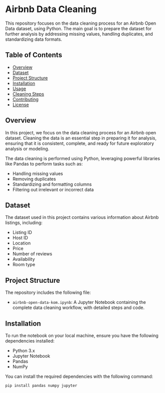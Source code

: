 # Airbnb Data Cleaning

This repository focuses on the data cleaning process for an Airbnb Open Data dataset, using Python. The main goal is to prepare the dataset for further analysis by addressing missing values, handling duplicates, and standardizing data formats.

## Table of Contents

- [Overview](#overview)
- [Dataset](#dataset)
- [Project Structure](#project-structure)
- [Installation](#installation)
- [Usage](#usage)
- [Cleaning Steps](#cleaning-steps)
- [Contributing](#contributing)
- [License](#license)

## Overview

In this project, we focus on the data cleaning process for an Airbnb open dataset. Cleaning the data is an essential step in preparing it for analysis, ensuring that it is consistent, complete, and ready for future exploratory analysis or modeling.

The data cleaning is performed using Python, leveraging powerful libraries like Pandas to perform tasks such as:

- Handling missing values
- Removing duplicates
- Standardizing and formatting columns
- Filtering out irrelevant or incorrect data

## Dataset

The dataset used in this project contains various information about Airbnb listings, including:

- Listing ID
- Host ID
- Location
- Price
- Number of reviews
- Availability
- Room type

## Project Structure

The repository includes the following file:

- `airbnb-open-data-kom.ipynb`: A Jupyter Notebook containing the complete data cleaning workflow, with detailed steps and code.

## Installation

To run the notebook on your local machine, ensure you have the following dependencies installed:

- Python 3.x
- Jupyter Notebook
- Pandas
- NumPy

You can install the required dependencies with the following command:

```bash
pip install pandas numpy jupyter
